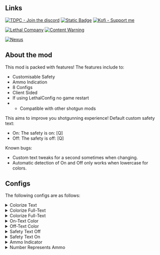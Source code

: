 ## Links

[![TDPC - Join the discord](https://img.shields.io/badge/TDPC-Join_my_discord!-424db8?style=plastic&logo=discord&logoColor=%23ffffff&labelColor=%235865F2)](https://www.discord.gg/38hGSYrPyj)
[![Static Badge](https://img.shields.io/badge/Lethal_Company_Modding-I_have_a_modding_thread!-830000?style=plastic&logo=discord&logoColor=%23ffffff&labelColor=%23bc1d00)](https://discord.com/channels/1168655651455639582/1297711493151719515)
[![Kofi - Support me](https://img.shields.io/badge/Kofi-Support_me_on_kofi!-cf4922?style=plastic&logo=kofi&logoColor=%23ffffff&labelColor=%23FF6433)](https://ko-fi.com/atomictyler)

[![Lethal Company](https://img.shields.io/badge/AtomicStudio-Lethal_Company_Mods!-2381bf?style=plastic&logo=thunderstore&logoColor=%23ffffff&labelColor=35afff)](https://thunderstore.io/c/lethal-company/p/AtomicStudio/)
[![Content Warning](https://img.shields.io/badge/AtomicStudio-Content_Warning_Mods!-2381bf?style=plastic&logo=thunderstore&logoColor=%23ffffff&labelColor=35afff)](https://thunderstore.io/c/content-warning/p/AtomicStudio/)

[![Nexus](https://img.shields.io/badge/NexusMods-I_have_mods_there_too!-e26a00?style=plastic&logo=nexusmods&logoColor=%23ffffff&labelColor=%23E6832B)](https://next.nexusmods.com/profile/atomictyler1/mods)

## About the mod

This mod is packed with features!
The features include to:
- Customisable Safety
- Ammo Indication
- 8 Configs
- Client Sided
- If using LethalConfig no game restart
- - Compatible with other shotgun mods

This aims to improve you shotgunning experience!
Default custom safety text:
- On: The safety is on: [Q]
- Off: The safety is off: [Q]

Known bugs:
- Custom text tweaks for a second sometimes when changing.
- Automatic detection of On and Off only works when lowercase for colors.

## Configs

The following configs are as follows:
<details>
<summary> Colorize Text </summary>

- Description -> Enable or disable colorized text for shotgun safety.
- Default Value -> False
- Config type: Bool
- Further Explanation -> Makes the on / off text have a color.

</details>

<details>
<summary> Colorize Full-Text </summary>

- Category -> Text Color
- Description -> Enable or disable coloring the entire text instead of just the 'on' or 'off' word.
- Default Value -> False
- Config type -> Bool
- Further Explanation -> No further input needed. 

</details>

<details>
<summary> Colorize Full-Text </summary>

- Category -> Text Color
- Description -> Enable or disable coloring the entire text instead of just the 'on' or 'off' word.
- Default Value -> False
- Config type -> Bool
- Further Explanation -> Colorize text NEEDS to be active to work

</details>

<details>
<summary> On-Text Color </summary>

- Category -> Text Color
- Description -> The color for the 'on' text.
- Default Value -> green
- Config type -> String
- Further Explanation -> If colorize text is on this it'll be this color. HTML Colors only.

</details>

<details>
<summary> Off-Text Color </summary>

- Category -> Text Color
- Description -> The color for the 'off' text.
- Default Value -> red
- Config type -> String
- Further Explanation -> If colorize text is on this it'll be this color. HTML Colors only.

</details>

<details>
<summary> Safety Text Off </summary>

- Category -> Text Settings
- Description -> Custom text for safety off. Must contain the keyword 'off'.
- Default Value -> null / empty
- Config type -> String
- Further Explanation -> If left empty, it will use the default one I have made which is in: About the mod.

</details>

<details>
<summary> Safety Text On </summary>

- Category -> Text Settings
- Description -> Custom text for safety on. Must contain the keyword 'on'.
- Default Value -> null / empty
- Config type -> String
- Further Explanation -> If left empty, it will use the default one I have made which is in: About the mod.

</details>

<details>
<summary> Ammo Indicator </summary>

- Category -> Miscellaneous
- Description -> Shows how much ammo you have in the shotgun.
- Default Value -> False
- Config type -> Bool
- Further Explanation -> This is inside of the Fire tooltip. Example -> Fire (O)(): [LMB]

</details>

<details>
<summary> Number Represents Ammo </summary>

- Category -> Miscellaneous
- Description -> False is more compact, True is more wordy. You can always change this mid game using LethalConfig without a restart
- Default Value -> False
- Config type -> Bool
- Further Explanation -> This is inside of the Fire tooltip. Example -> Fire (1 Loaded): [LMB]

</details>
